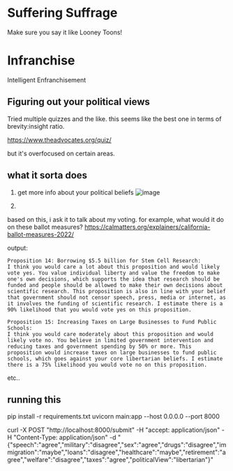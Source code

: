 # Suffering Suffrage

Make sure you say it like Looney Toons!

# Infranchise

Intelligent Enfranchisement


## Figuring out your political views

Tried multiple quizzes and the like. this seems like the best one in terms of brevity:insight ratio.

https://www.theadvocates.org/quiz/

but it's overfocused on certain areas.


## what it sorta does

1. get more info about your political beliefs
![image](https://github.com/paulkarayan/sufferingsuffrage/assets/97910476/4578fde9-2e7a-4250-bd54-786c59b92e33)

2. 
based on this, i ask it to talk about my voting. for example, what would it do on these ballot measures? 
https://calmatters.org/explainers/california-ballot-measures-2022/

output:
```
Proposition 14: Borrowing $5.5 billion for Stem Cell Research: 
I think you would care a lot about this proposition and would likely vote yes. You value individual liberty and value the freedom to make one's own decisions, which supports the idea that research should be funded and people should be allowed to make their own decisions about scientific research. This proposition is also in line with your belief that government should not censor speech, press, media or internet, as it involves the funding of scientific research. I estimate there is a 90% likelihood that you would vote yes on this proposition. 

Proposition 15: Increasing Taxes on Large Businesses to Fund Public Schools: 
I think you would care moderately about this proposition and would likely vote no. You believe in limited government intervention and reducing taxes and government spending by 50% or more. This proposition would increase taxes on large businesses to fund public schools, which goes against your core libertarian beliefs. I estimate there is a 75% likelihood you would vote no on this proposition.
```
etc..

## running this

pip install -r requirements.txt
uvicorn main:app --host 0.0.0.0 --port 8000

curl -X POST "http://localhost:8000/submit" -H  "accept: application/json" -H  "Content-Type: application/json" -d "{\"speech\":\"agree\",\"military\":\"disagree\",\"sex\":\"agree\",\"drugs\":\"disagree\",\"immigration\":\"maybe\",\"loans\":\"disagree\",\"healthcare\":\"maybe\",\"retirement\":\"agree\",\"welfare\":\"disagree\",\"taxes\":\"agree\",\"politicalView\":\"libertarian\"}"
